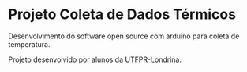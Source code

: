 # Projeto Coleta de Dados Térmicos
 Desenvolvimento do software open source com arduino para coleta de temperatura.

 Projeto desenvolvido por alunos da UTFPR-Londrina.

